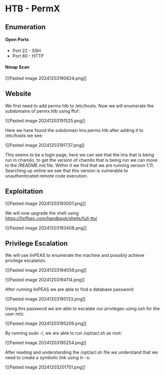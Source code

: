 # HTB - PermX

## Enumeration

#### Open Ports

- Port 22 - SSH
- Port 80 - HTTP

#### Nmap Scan

![[Pasted image 20241203190624.png]]

## Website

We first need to add permx.htb to /etc/hosts.
Now we will enumerate the subdomains of permx.htb using ffuf:

![[Pasted image 20241203191525.png]]

Here we have found the subdomain lms.permx.htb after adding it to /etc/hosts we see:

![[Pasted image 20241203191737.png]]

This seems to be a login page, here we can see that the lms that is being run in chamilo, to get the version of chamilo that is being run we can move to the /README.md file. Within it we find that we are running version 1.11. Searching up online we see that this version is vulnerable to unauthenticated remote code execution. 

## Exploitation

![[Pasted image 20241203193007.png]]

We will now upgrade the shell using https://0xffsec.com/handbook/shells/full-tty/

![[Pasted image 20241203193408.png]]

## Privilege Escalation

We will use linPEAS to enumerate the machine and possibly achieve privilege escalation.

![[Pasted image 20241203194059.png]]

![[Pasted image 20241203194114.png]]

After running linPEAS we are able to find a database password:

![[Pasted image 20241203195133.png]]

Using this password we are able to escalate our privileges using ssh for the user mtz:

![[Pasted image 20241203195209.png]]

By running sudo -l, we are able to run /opt/acl.sh as root:

![[Pasted image 20241203195254.png]]

After reading and understanding the /opt/acl.sh file we understand that we need to create a symbolic link using ln -s:

![[Pasted image 20241203201751.png]]

